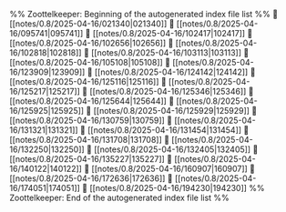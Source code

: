 %% Zoottelkeeper: Beginning of the autogenerated index file list  %%
📄 [[notes/0.8/2025-04-16/021340|021340]]
📄 [[notes/0.8/2025-04-16/095741|095741]]
📄 [[notes/0.8/2025-04-16/102417|102417]]
📄 [[notes/0.8/2025-04-16/102656|102656]]
📄 [[notes/0.8/2025-04-16/102818|102818]]
📄 [[notes/0.8/2025-04-16/103113|103113]]
📄 [[notes/0.8/2025-04-16/105108|105108]]
📄 [[notes/0.8/2025-04-16/123909|123909]]
📄 [[notes/0.8/2025-04-16/124142|124142]]
📄 [[notes/0.8/2025-04-16/125116|125116]]
📄 [[notes/0.8/2025-04-16/125217|125217]]
📄 [[notes/0.8/2025-04-16/125346|125346]]
📄 [[notes/0.8/2025-04-16/125644|125644]]
📄 [[notes/0.8/2025-04-16/125925|125925]]
📄 [[notes/0.8/2025-04-16/125929|125929]]
📄 [[notes/0.8/2025-04-16/130759|130759]]
📄 [[notes/0.8/2025-04-16/131321|131321]]
📄 [[notes/0.8/2025-04-16/131454|131454]]
📄 [[notes/0.8/2025-04-16/131708|131708]]
📄 [[notes/0.8/2025-04-16/132250|132250]]
📄 [[notes/0.8/2025-04-16/132405|132405]]
📄 [[notes/0.8/2025-04-16/135227|135227]]
📄 [[notes/0.8/2025-04-16/140122|140122]]
📄 [[notes/0.8/2025-04-16/160907|160907]]
📄 [[notes/0.8/2025-04-16/172636|172636]]
📄 [[notes/0.8/2025-04-16/174051|174051]]
📄 [[notes/0.8/2025-04-16/194230|194230]]
%% Zoottelkeeper: End of the autogenerated index file list  %%
